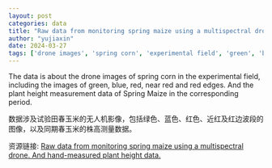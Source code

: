 ```yaml
---
layout: post
categories: data
title: "Raw data from monitoring spring maize using a multispectral drone. And hand-measured plant height data."
author: "yujiaxin"
date: 2024-03-27
tags: ['drone images', 'spring corn', 'experimental field', 'green', 'blue', 'red', 'near red', 'red edges', 'plant height measurement', 'Spring Maize']
---
```


The data is about the drone images of spring corn in the experimental field, including the images of green, blue, red, near red and red edges. And the plant height measurement data of Spring Maize in the corresponding period.

数据涉及试验田春玉米的无人机影像，包括绿色、蓝色、红色、近红及红边波段的图像，以及同期春玉米的株高测量数据。

资源链接: [Raw data from monitoring spring maize using a multispectral drone. And hand-measured plant height data.](https://doi.org/10.57760/sciencedb.16192)
